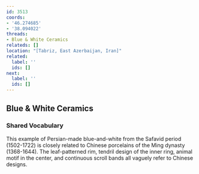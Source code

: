 ```yaml
---
id: 3513
coords:
- '46.274685'
- '38.094022'
threads:
- Blue & White Ceramics
relateds: []
location: "[Tabriz, East Azerbaijan, Iran]"
related:
  label: ''
  ids: []
next:
  label: ''
  ids: []
---
```


## Blue & White Ceramics

### Shared Vocabulary

This example of Persian-made blue-and-white from the Safavid period (1502-1722) is closely related to Chinese porcelains of the Ming dynasty (1368-1644). The leaf-patterned rim, tendril design of the inner ring, animal motif in the center, and continuous scroll bands all vaguely refer to Chinese designs.
